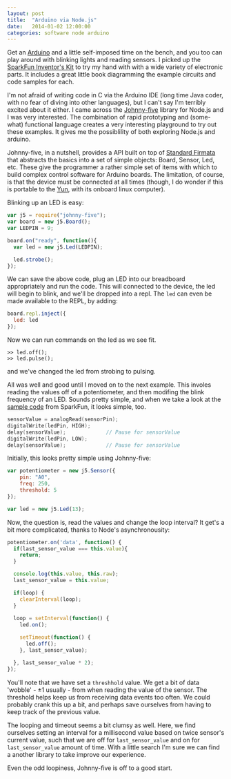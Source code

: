 ```yaml
---
layout: post
title:  "Arduino via Node.js"
date:   2014-01-02 12:00:00
categories: software node arduino
---
```


Get an [Arduino](http://arduino.cc) and a little self-imposed time on the bench, and you too can play around with blinking lights and reading sensors. I picked up the [SparkFun Inventor's Kit](https://www.sparkfun.com/products/11576) to try my hand with with a wide variety of electronic parts.  It includes a great little book diagramming the example circuits and code samples for each. 

I'm not afraid of writing code in C via the Arduino IDE (long time Java coder, with no fear of diving into other languages), but I can't say I'm terribly excited about it either.  I came across the [Johnny-five](https://github.com/rwaldron/johnny-five) library for Node.js and I was very interested.  The combination of rapid prototyping and (some-what) functional language creates a very interesting playground to try out these examples. It gives me the possiblility of both exploring Node.js and arduino.  

Johnny-five, in a nutshell, provides a API built on top of [Standard Firmata](http://firmata.org/) that abstracts the basics into a set of simple objects:  Board, Sensor, Led, etc.  These give the programmer a rather simple set of items with which to build complex control software for Arduino boards.  The limitation, of course, is that the device must be connected at all times (though, I do wonder if this is portable to the [Yun](http://arduino.cc/en/Main/ArduinoBoardYun), with its onboard linux computer). 

Blinking up an LED is easy:

``` javascript
var j5 = require("johnny-five");
var board = new j5.Board();
var LEDPIN = 9;

board.on("ready", function(){
  var led = new j5.Led(LEDPIN);

  led.strobe();
});
```

We can save the above code, plug an LED into our breadboard appropriately and run the code.  This will connected to the device, the led will begin to blink, and we'll be dropped into a repl.  The `led` can even be made available to the REPL, by adding:

``` javascript
board.repl.inject({
  led: led
});
```

Now we can run commands on the led as we see fit.  

```
>> led.off();
>> led.pulse();
```
and we've changed the led from strobing to pulsing. 

All was well and good until I moved on to the next example.  This involes reading the values off of a potentiometer, and then modifing the blink frequency of an LED.  Sounds pretty simple, and when we take a look at the [sample code](https://github.com/sparkfun/SIK-Guide-Code/blob/master/Circuit_02/Circuit_02.ino) from SparkFun, it looks simple, too.

``` cpp
sensorValue = analogRead(sensorPin);    
digitalWrite(ledPin, HIGH);     
delay(sensorValue);             // Pause for sensorValue
digitalWrite(ledPin, LOW);      
delay(sensorValue);             // Pause for sensorValue
```

Initially, this looks pretty simple using Johnny-five: 

``` js
var potentiometer = new j5.Sensor({
    pin: "A0",
    freq: 250,
    threshold: 5
});

var led = new j5.Led(13);
```

Now, the question is, read the values and change the loop interval?  It get's a bit more complicated, thanks to Node's asynchronousity:

``` js
potentiometer.on('data', function() {
  if(last_sensor_value === this.value){
    return;
  }

  console.log(this.value, this.raw);
  last_sensor_value = this.value;

  if(loop) {
    clearInterval(loop);
  }
    
  loop = setInterval(function() {
    led.on();

    setTimeout(function() {
      led.off();
    }, last_sensor_value);

  }, last_sensor_value * 2);
});
```

You'll note that we have set a `threshhold` value.  We get a bit of data 'wobble' - ±1 usually - from when reading the value of the sensor.  The threshold helps keep us from receiving data events too often.  We could probably crank this up a bit, and perhaps save ourselves from having to keep track of the previous value.

The looping and timeout seems a bit clumsy as well.  Here, we find ourselves setting an interval for a millisecond value based on twice sensor's current value, such that we are off for `last_sensor_value` and on for `last_sensor_value` amount of time.  With a little search I'm sure we can find a another library to take improve our experience.  

Even the odd loopiness, Johnny-five is off to a good start.  

